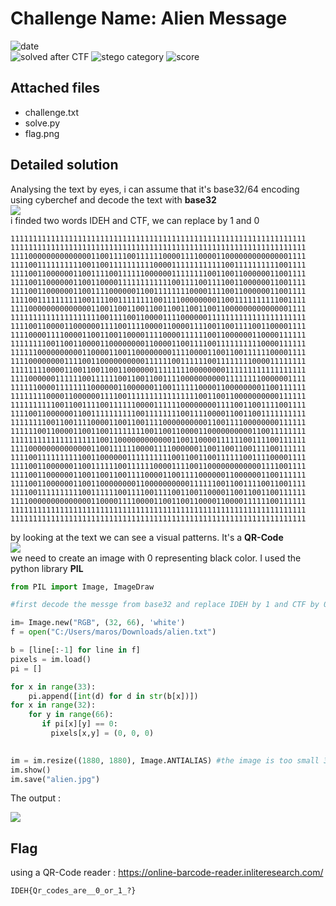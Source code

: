 
# Challenge Name: Alien Message

![date](https://img.shields.io/badge/date-03.08.2021-brightgreen.svg)  
![solved after CTF](https://img.shields.io/badge/solved-after%20CTF-red.svg) 
![stego category](https://img.shields.io/badge/category-stego-lightgrey.svg)
![score](https://img.shields.io/badge/score-150-blue.svg)


## Attached files
- challenge.txt
- solve.py
- flag.png



## Detailed solution
Analysing the text by eyes, i can assume that it's base32/64 encoding  
using cyberchef and decode the text with **base32**  
![](images/1.png)   
i finded two words IDEH and CTF, we can replace by 1 and 0  

```
111111111111111111111111111111111111111111111111111111111111111111
111111111111111111111111111111111111111111111111111111111111111111
111100000000000000110011110011111100001111000011000000000000001111
111100111111111100110011111111110000111111111111001111111111001111
111100110000001100111100111111000000111111110011001100000011001111
111100110000001100110000111111111111001111001111001100000011001111
111100110000001100111100000011001111111100001111001100000011001111
111100111111111100111100111111110011110000000011001111111111001111
111100000000000000110011001100110011001100110011000000000000001111
111111111111111111110011110011000011110000001111111111111111111111
111100110000110000001111001111000011000011110011001111001100001111
111100001111000011001100110000111100001111110011000000110000111111
111111110011001100001100000000110000110011110011111111110000111111
111111000000000011000011001100000000111100001100110011111100001111
111100000000111100110000000000111111001111110011111111000011111111
111111110000110011001100110000001111111100000000111111111111111111
111100000011111100111111001100110011110000000000111111110000001111
111111000011111111000000110000001100111111000011000000001100111111
111111110000110000001111001111111111111111001100110000000000111111
111111111100110011110011111100001111110000000011110011001111001111
111100110000001100111111111100111111110011110000110011001111111111
111111110011001111000011001100111100000000001100111100000000111111
111111001100001100110011111111001100110000110000000000110011111111
111111111111111111110011000000000000110011000011111100111100111111
111100000000000000110011111100001111000000110011001100111100111111
111100111111111100110000001111111111001100110011111100111100001111
111100110000001100111111001111110000111100110000000000001111001111
111100110000001100110011001111000011001111000000110000001100111111
111100110000001100110000000011000000000011111100110011110011001111
111100111111111100111111001111001111001100110000110011001100111111
111100000000000000110000111100001100110011000011000011111100111111
111111111111111111111111111111111111111111111111111111111111111111
111111111111111111111111111111111111111111111111111111111111111111  
```

by looking at the text we can see a visual patterns. It's a **QR-Code**  
![](https://www.adafruit.com/adablog/wp-content/uploads/2012/02/anatomy-qr.png)     
we need to create an image with 0 representing black color. I used the python library **PIL**  
```python 
from PIL import Image, ImageDraw

#first decode the messge from base32 and replace IDEH by 1 and CTF by 0 (cyberchef cs im bad with py xd) -> alien.txt

im= Image.new("RGB", (32, 66), 'white')
f = open("C:/Users/maros/Downloads/alien.txt")

b = [line[:-1] for line in f]
pixels = im.load()
pi = []

for x in range(33):
    pi.append([int(d) for d in str(b[x])])
for x in range(32):   
    for y in range(66):
       if pi[x][y] == 0:
         pixels[x,y] = (0, 0, 0)    

     
im = im.resize((1880, 1880), Image.ANTIALIAS) #the image is too small 32x65
im.show()
im.save("alien.jpg")
```
The output :

![](images/3.png) 
## Flag
using a QR-Code reader : https://online-barcode-reader.inliteresearch.com/
```
IDEH{Qr_codes_are__0_or_1_?}
```
